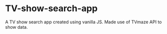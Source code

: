 # TV-show-search-app
A TV show search app created using vanilla JS. Made use of TVmaze API to show data.
